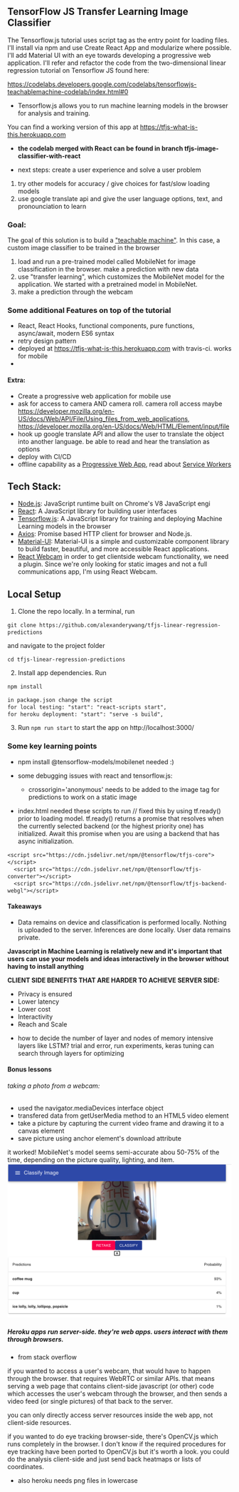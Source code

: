 ## TensorFlow JS Transfer Learning Image Classifier

The Tensorflow.js tutorial uses script tag as the entry point for loading files. I'll install via npm and use Create React App and modularize where possible. I'll add Material UI with an eye towards developing a progressive web application.
I'll refer and refactor the code from the two-dimensional linear regression tutorial on Tensorflow JS found here:

https://codelabs.developers.google.com/codelabs/tensorflowjs-teachablemachine-codelab/index.html#0

- Tensorflow.js allows you to run machine learning models in the browser for analysis and training.

You can find a working version of this app at https://tfjs-what-is-this.herokuapp.com

- **the codelab merged with React can be found in branch tfjs-image-classifier-with-react**

- next steps: create a user experience and solve a user problem

1. try other models for accuracy / give choices for fast/slow loading models
2. use google translate api and give the user language options, text, and pronounciation to learn

### Goal:

The goal of this solution is to build a ["teachable machine"](https://teachablemachine.withgoogle.com/). In this case, a custom image classifier to be trained in the browser

1. load and run a pre-trained model called MobileNet for image classification in the browser. make a prediction with new data
2. use "transfer learning", which customizes the MobileNet model for the application. We started with a pretrained model in MobileNet.
3. make a prediction through the webcam

### Some additional Features on top of the tutorial

- React, React Hooks, functional components, pure functions, async/await, modern ES6 syntax
- retry design pattern
- deployed at https://tfjs-what-is-this.herokuapp.com with travis-ci. works for mobile
-

#### Extra:

- Create a progressive web application for mobile use
- ask for access to camera AND camera roll. camera roll access maybe https://developer.mozilla.org/en-US/docs/Web/API/File/Using_files_from_web_applications, https://developer.mozilla.org/en-US/docs/Web/HTML/Element/input/file
- hook up google translate API and allow the user to translate the object into another language. be able to read and hear the translation as options
- deploy with CI/CD
- offline capability as a [Progressive Web App](https://developer.mozilla.org/en-US/docs/Web/Progressive_web_apps), read about [Service Workers](https://create-react-app.dev/docs/making-a-progressive-web-app/)

## Tech Stack:

- [Node.js](https://nodejs.org/en/): JavaScript runtime built on Chrome's V8 JavaScript engi
- [React](https://facebook.github.io/react/): A JavaScript library for building user interfaces
- [Tensorflow.js](https://www.tensorflow.org/js/): A JavaScript library for training and deploying Machine Learning models in the browser
- [Axios](https://www.npmjs.com/package/axios): Promise based HTTP client for browser and Node.js.
- [Material-UI](https://material-ui.com/): Material-UI is a simple and customizable component library to build faster, beautiful, and more accessible React applications.
- [React Webcam](https://www.npmjs.com/package/react-webcam) in order to get clientside webcam functionality, we need a plugin. Since we're only looking for static images and not a full communications app, I'm using React Webcam.

## Local Setup

1. Clone the repo locally. In a terminal, run

```
git clone https://github.com/alexanderywang/tfjs-linear-regression-predictions
```

and navigate to the project folder

```
cd tfjs-linear-regression-predictions
```

2. Install app dependencies. Run

```
npm install
```

```
in package.json change the script
for local testing: "start": "react-scripts start",
for heroku deployment: "start": "serve -s build",
```

3. Run `npm run start` to start the app on http://localhost:3000/

### Some key learning points

- npm install @tensorflow-models/mobilenet needed :)

- some debugging issues with react and tensorflow.js:

  - crossorigin='anonymous' needs to be added to the image tag for predictions to work on a static image

- index.html needed these scripts to run // fixed this by using tf.ready() prior to loading model. tf.ready() returns a promise that resolves when the currently selected backend (or the highest priority one) has initialized. Await this promise when you are using a backend that has async initialization.

```
<script src="https://cdn.jsdelivr.net/npm/@tensorflow/tfjs-core"></script>
  <script src="https://cdn.jsdelivr.net/npm/@tensorflow/tfjs-converter"></script>
  <script src="https://cdn.jsdelivr.net/npm/@tensorflow/tfjs-backend-webgl"></script>
```

#### Takeaways

- Data remains on device and classification is performed locally. Nothing is uploaded to the server. Inferences are done locally. User data remains private.

**Javascript in Machine Learning is relatively new and it's important that users can use your models and ideas interactively in the browser without having to install anything**

**CLIENT SIDE BENEFITS THAT ARE HARDER TO ACHIEVE SERVER SIDE:**

- Privacy is ensured
- Lower latency
- Lower cost
- Interactivity
- Reach and Scale

* how to decide the number of layer and nodes of memory intensive layers like LSTM? trial and error, run experiments, keras tuning can search through layers for optimizing

#### Bonus lessons

###### taking a photo from a webcam:

- used the navigator.mediaDevices interface object
- transfered data from getUserMedia method to an HTML5 video element
- take a picture by capturing the current video frame and drawing it to a canvas element
- save picture using anchor element's download attribute

it worked! MobileNet's model seems semi-accurate abou 50-75% of the time, depending on the picture quality, lighting, and item.
![coffee mug](/public/coffee_mug.png)

##### Heroku apps run server-side. they're web apps. users interact with them through browsers.

- from stack overflow

if you wanted to access a user's webcam, that would have to happen through the browser. that requires WebRTC or similar APIs. that means serving a web page that contains client-side javascript (or other) code which accesses the user's webcam through the browser, and then sends a video feed (or single pictures) of that back to the server.

you can only directly access server resources inside the web app, not client-side resources.

if you wanted to do eye tracking browser-side, there's OpenCV.js which runs completely in the browser. I don't know if the required procedures for eye tracking have been ported to OpenCV.js but it's worth a look. you could do the analysis client-side and just send back heatmaps or lists of coordinates.

- also heroku needs png files in lowercase
